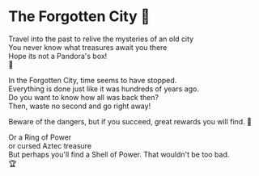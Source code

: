 # The Forgotten City :european_castle:

Travel into the past to relive the mysteries of an old city <br>
You never know what treasures await you there <br>
Hope its not a Pandora's box! <br>
:mount_fuji:

In the Forgotten City, time seems to have stopped. <br>
Everything is done just like it was hundreds of years ago. <br>
Do you want to know how all was back then? <br>
Then, waste no second and go right away! <br>

Beware of the dangers, but if you succeed, great rewards you will find. :stars:

Or a Ring of Power <br>
or cursed Aztec treasure<br>
But perhaps you'll find a Shell of Power. That wouldn't be too bad.<br>:trophy:
